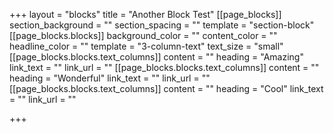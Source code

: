 +++
layout = "blocks"
title = "Another Block Test"
[[page_blocks]]
section_background = ""
section_spacing = ""
template = "section-block"
[[page_blocks.blocks]]
background_color = ""
content_color = ""
headline_color = ""
template = "3-column-text"
text_size = "small"
[[page_blocks.blocks.text_columns]]
content = ""
heading = "Amazing"
link_text = ""
link_url = ""
[[page_blocks.blocks.text_columns]]
content = ""
heading = "Wonderful"
link_text = ""
link_url = ""
[[page_blocks.blocks.text_columns]]
content = ""
heading = "Cool"
link_text = ""
link_url = ""

+++
